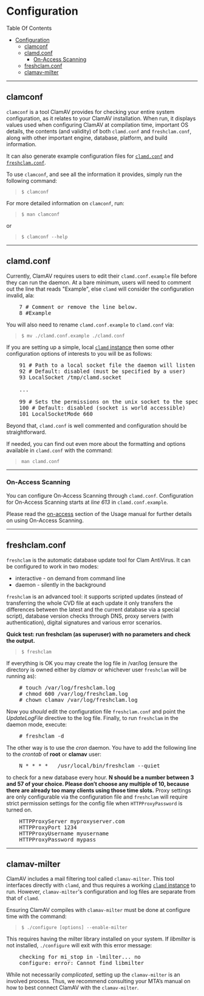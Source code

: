 # Configuration

Table Of Contents

<!-- TOC depthFrom:2 depthTo:6 withLinks:1 updateOnSave:1 orderedList:0 -->

- [Configuration](#configuration)
  - [clamconf](#clamconf)
  - [clamd.conf](#clamdconf)
    - [On-Access Scanning](#on-access-scanning)
  - [freshclam.conf](#freshclamconf)
  - [clamav-milter](#clamav-milter)

<!-- /TOC -->

---

## clamconf

`clamconf` is a tool ClamAV provides for checking your entire system configuration, as it relates to your ClamAV installation. When run, it displays values used when configuring ClamAV at compilation time, important OS details, the contents (and validity) of both `clamd.conf` and `freshclam.conf`, along with other important engine, database, platform, and build information.

It can also generate example configuration files for [`clamd.conf`](#clamdconf) and [`freshclam.conf`](#freshclamconf).

To use `clamconf`, and see all the information it provides, simply run the following command:

> `$ clamconf`

For more detailed information on `clamconf`, run:

> `$ man clamconf`

or

> `$ clamconf --help`

---

## clamd.conf

Currently, ClamAV requires users to edit their `clamd.conf.example` file before they can run the daemon. At a bare minimum, users will need to comment out the line that reads "Example", else `clamd` will consider the configuration invalid, ala:

<pre>
    7 # Comment or remove the line below.
    8 #Example
</pre>

You will also need to rename `clamd.conf.example` to `clamd.conf` via:

> `$ mv ./clamd.conf.example ./clamd.conf`

If you are setting up a simple, local [`clamd` instance](https://www.clamav.net/documents/scanning#clamd) then some other configuration options of interests to you will be as follows:

<pre>
    91 # Path to a local socket file the daemon will listen on.
    92 # Default: disabled (must be specified by a user)
    93 LocalSocket /tmp/clamd.socket

    ...

    99 # Sets the permissions on the unix socket to the specified mode.
    100 # Default: disabled (socket is world accessible)
    101 LocalSocketMode 660
</pre>

Beyond that, `clamd.conf` is well commented and configuration should be straightforward.

If needed, you can find out even more about the formatting and options available in `clamd.conf` with the command:

> `man clamd.conf`

---

### On-Access Scanning

You can configure On-Access Scanning through `clamd.conf`.  Configuration for On-Access Scanning starts at *line 613* in `clamd.conf.example`.

Please read the [on-access](https://www.clamav.net/documents/on-access-scanning) section of the Usage manual for further details on using On-Access Scanning.

---

## freshclam.conf

`freshclam` is the automatic database update tool for Clam AntiVirus. It can be configured to work in two modes:

- interactive - on demand from command line
- daemon - silently in the background

`freshclam` is an advanced tool: it supports scripted updates (instead of transferring the whole CVD file at each update it only transfers the differences between the latest and the current database via a special script), database version checks through DNS, proxy servers (with authentication), digital signatures and various error scenarios.

**Quick test: run freshclam (as superuser) with no parameters and check the output.**

> `$ freshclam`

If everything is OK you may create the log file in /var/log (ensure the directory is owned either by *clamav* or whichever user `freshclam` will be running as):

<pre>
    # touch /var/log/freshclam.log
    # chmod 600 /var/log/freshclam.log
    # chown clamav /var/log/freshclam.log
</pre>

Now you *should* edit the configuration file `freshclam.conf` and point the *UpdateLogFile* directive to the log file. Finally, to run `freshclam` in the daemon mode, execute:

<pre>
    # freshclam -d
</pre>

The other way is to use the *cron* daemon. You have to add the following line to the *crontab* of **root** or **clamav** user:

<pre>
    N * * * *   /usr/local/bin/freshclam --quiet
</pre>

to check for a new database every hour. **N should be a number between 3 and 57 of your choice. Please don’t choose any multiple of 10, because there are already too many clients using those time slots.** Proxy settings are only configurable via the configuration file and `freshclam` will require strict permission settings for the config file when `HTTPProxyPassword` is turned on.

<pre>
    HTTPProxyServer myproxyserver.com
    HTTPProxyPort 1234
    HTTPProxyUsername myusername
    HTTPProxyPassword mypass
</pre>

---

## clamav-milter

ClamAV includes a mail filtering tool called `clamav-milter`. This tool interfaces directly with `clamd`, and thus requires a working [`clamd` instance](https://www.clamav.net/documents/scanning#clamd) to run. However, `clamav-milter`'s configuration and log files are separate from that of `clamd`.

Ensuring ClamAV compiles with `clamav-milter` must be done at configure time with the command:

> `$ ./configure [options] --enable-milter`

This requires having the milter library installed on your system. If *libmilter* is not installed, `./configure` will exit with this error message:

<pre>
    checking for mi_stop in -lmilter... no
    configure: error: Cannot find libmilter
</pre>

While not necessarily *complicated*, setting up the `clamav-milter` is an involved process. Thus, we recommend consulting your MTA’s manual on how to best connect ClamAV with the `clamav-milter`.
